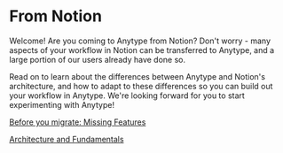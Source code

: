 # From Notion

Welcome! Are you coming to Anytype from Notion? Don't worry - many aspects of your workflow in Notion can be transferred to Anytype, and a large portion of our users already have done so.

Read on to learn about the differences between Anytype and Notion's architecture, and how to adapt to these differences so you can build out your workflow in Anytype. We're looking forward for you to start experimenting with Anytype!

[Before you migrate: Missing Features](missingfeatures.md)

[Architecture and Fundamentals](missingfeatures.md)
